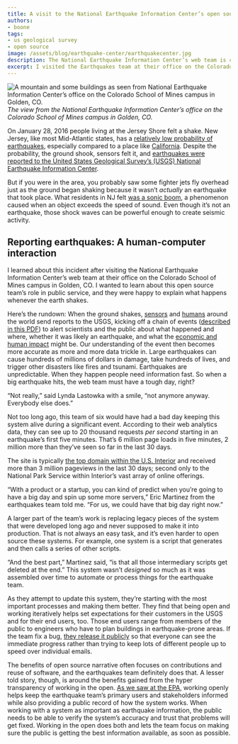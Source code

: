 ```yaml
---
title: A visit to the National Earthquake Information Center’s open source team
authors:
- boone
tags:
- us geological survey
- open source
image: /assets/blog/earthquake-center/earthquakecenter.jpg
description: The National Earthquake Information Center’s web team is committed to open source. By building in the open, they ensure the public gets information about seismic activity within minutes of the ground starting to shake.
excerpt: I visited the Earthquakes team at their office on the Colorado School of Mines campus in Golden, CO, to learn about this open source team’s role in public service.
---
```


![A mountain and some buildings as seen from National Earthquake Information Center’s office on the Colorado School of Mines campus in Golden, CO.]({{site.baseurl}}/assets/blog/earthquake-center/earthquakecenter.jpg)
*The view from the National Earthquake Information Center’s office on the Colorado School of Mines campus in Golden, CO.*

On January 28, 2016 people living at the Jersey Shore felt a shake. New
Jersey, like most Mid-Atlantic states, has a [relatively low
probability of
earthquakes](http://earthquake.usgs.gov/earthquakes/states/new_jersey/hazards.php),
especially compared to a place like
[California](http://earthquake.usgs.gov/earthquakes/states/california/hazards.php).
Despite the probability, the ground shook, sensors felt it, and
[earthquakes were reported to the United States Geological Survey’s
(USGS) National Earthquake Information
Center](http://earthquake.usgs.gov/earthquakes/eventpage/us20004vbk#general_region).

But if you were in the area, you probably saw some fighter jets fly
overhead just as the ground began shaking because it wasn’t *actually*
an earthquake that took place. What residents in NJ felt [was a sonic
boom](http://www.nj.com/news/index.ssf/2016/01/shaking_in_nj_was_likely_a_sonic_boom_usgs_says.html),
a phenomenon caused when an object exceeds the speed of sound. Even
though it’s not an earthquake, those shock waves can be powerful enough
to create seismic activity.

Reporting earthquakes: A human-computer interaction
---------------------------------------------------

I learned about this incident after visiting the National Earthquake
Information Center’s web team at their office on the Colorado School of
Mines campus in Golden, CO. I wanted to learn about this open source
team’s role in public service, and they were happy to explain what
happens whenever the earth shakes.

Here’s the rundown: When the ground shakes,
[sensors](http://earthquake.usgs.gov/monitoring/?source=sitenav) and
[humans](http://earthquake.usgs.gov/data/dyfi/) around the world send
reports to the USGS, kicking off a chain of events ([described in this
PDF](http://pubs.usgs.gov/of/2015/1120/ofr20151120.pdf)) to alert
scientists and the public about what happened and where, whether it was
likely an earthquake, and what the [economic and human
impact](http://earthquake.usgs.gov/earthquakes/eventpage/us20004y6h#impact_pager)
might be. Our understanding of the event then becomes more accurate as
more and more data trickle in. Large earthquakes can cause hundreds of
millions of dollars in damage, take hundreds of lives, and trigger other
disasters like fires and tsunami. Earthquakes are unpredictable. When
they happen people need information fast. So when a big earthquake hits,
the web team must have a tough day, right?

“Not really,” said Lynda Lastowka with a smile, “not anymore anyway.
Everybody else does.”

Not too long ago, this team of six would have had a bad day keeping this
system alive during a significant event. According to their web
analytics data, they can see up to 20 thousand requests *per second*
starting in an earthquake’s first five minutes. That’s 6 million page
loads in five minutes, 2 million more than they’ve seen so far in the
last 30 days.

The site is typically [the top domain within the U.S.
Interior](https://analytics.usa.gov/interior/) and received more than 3
million pageviews in the last 30 days; second only to the National Park
Service within Interior’s vast array of online offerings.

“With a product or a startup, you can kind of predict when you’re going
to have a big day and spin up some more servers,” Eric Martinez from the
earthquakes team told me. “For us, we could have that big day right
now.”

A larger part of the team’s work is replacing legacy pieces of the
system that were developed long ago and never supposed to make it into
production. That is not always an easy task, and it’s even harder to
open source these systems. For example, one system is a script that
generates and then calls a series of other scripts.

“And the best part,” Martinez said, “is that all those intermediary
scripts get deleted at the end.” This system wasn’t *designed* so much
as it was assembled over time to automate or process things for the
earthquake team.

As they attempt to update this system, they’re starting with the most
important processes and making them better. They find that being open
and working iteratively helps set expectations for their customers in
the USGS and for their end users, too. Those end users range from
members of the public to engineers who have to plan buildings in
earthquake-prone areas. If the team fix a bug, [they release it
publicly](https://github.com/usgs/earthquake-eventpages/releases) so
that everyone can see the immediate progress rather than trying to keep
lots of different people up to speed over individual emails.

The benefits of open source narrative often focuses on contributions and
reuse of software, and the earthquakes team definitely does that. A
lesser told story, though, is around the benefits gained from the hyper
transparency of working in the open. [As we saw at the
EPA](https://18f.gsa.gov/2015/12/07/what-exactly-do-we-even-do-all-day/),
working openly helps keep the earthquake team’s primary users and
stakeholders informed while also providing a public record of how the
system works. When working with a system as important as earthquake
information, the public needs to be able to verify the system’s accuracy
and trust that problems will get fixed. Working in the open does both
and lets the team focus on making sure the public is getting the best
information available, as soon as possible.
